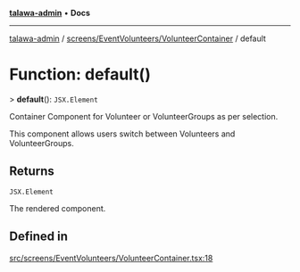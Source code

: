 [**talawa-admin**](../../../../README.md) • **Docs**

***

[talawa-admin](../../../../modules.md) / [screens/EventVolunteers/VolunteerContainer](../README.md) / default

# Function: default()

\> **default**(): `JSX.Element`

Container Component for Volunteer or VolunteerGroups as per selection.

This component allows users switch between Volunteers and VolunteerGroups.

## Returns

`JSX.Element`

The rendered component.

## Defined in

[src/screens/EventVolunteers/VolunteerContainer.tsx:18](https://github.com/PalisadoesFoundation/talawa-admin/blob/b465221425f3dcc638f77fbf5f1ccedb8e0dd082/src/screens/EventVolunteers/VolunteerContainer.tsx#L18)
